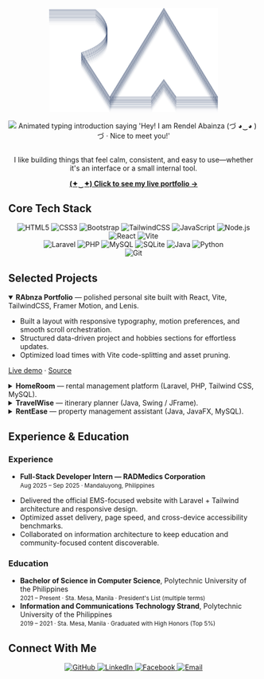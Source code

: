 <p align="center">
    <picture>
        <source media="(prefers-color-scheme: dark)" srcset="./readme/assets/images/main-logo-dark.svg" />
        <source media="(prefers-color-scheme: light)" srcset="./readme/assets/images/main-logo-light.svg" />
        <img src="./readme/assets/images/main-logo-light.svg" alt="Outlined RA monogram" width="340" />
    </picture>
</p>

<p align="center">
    <picture>
        <source media="(prefers-color-scheme: dark)" srcset="https://readme-typing-svg.herokuapp.com?font=Montserrat&weight=500&size=35&pause=1500&color=F0F0F1&center=true&vCenter=true&width=700&height=35&lines=Hey!+I+am+Rendel+Abainza+(%E3%81%A5+%E2%97%95%E2%80%BF%E2%97%95+)%E3%81%A5;Nice+to+meet+you!" />
        <source media="(prefers-color-scheme: light)" srcset="https://readme-typing-svg.herokuapp.com?font=Montserrat&weight=500&size=35&pause=1500&color=0B0B0B&center=true&vCenter=true&width=700&height=35&lines=Hey!+I+am+Rendel+Abainza+(%E3%81%A5+%E2%97%95%E2%80%BF%E2%97%95+)%E3%81%A5;Nice+to+meet+you!" />
        <img src="https://readme-typing-svg.herokuapp.com?font=Montserrat&weight=500&size=35&pause=1500&color=0B0B0B&center=true&vCenter=true&width=700&height=100&lines=Hey!+I+am+Rendel+Abainza+(%E3%81%A5+%E2%97%95%E2%80%BF%E2%97%95+)%E3%81%A5;Nice+to+meet+you!" alt="Animated typing introduction saying 'Hey! I am Rendel Abainza (づ ◕‿◕ )づ · Nice to meet you!'" />
    </picture>
</p>

##

<p align="center">
     I like building things that feel calm, consistent, and easy to use—whether it's an interface or a small internal tool.
</p>

<p align="center">
    <a href="https://rabnza-portfolio.vercel.app" target="_blank" rel="noopener noreferrer"><strong>(✦‿✦) Click to see my live portfolio →</strong></a><br />
    <!-- <a href="https://github.com/RAbnza/rabnza-portfolio" target="_blank" rel="noopener noreferrer">View the source on GitHub</a> -->
</p>

## Core Tech Stack

<div align="center">
    <img src="https://img.shields.io/badge/HTML5-E34F26?style=for-the-badge&amp;logo=html5&amp;logoColor=white" alt="HTML5" />
    <img src="https://img.shields.io/badge/CSS3-1572B6?style=for-the-badge&amp;logo=css3&amp;logoColor=white" alt="CSS3" />
    <img src="https://img.shields.io/badge/Bootstrap-7952B3?style=for-the-badge&amp;logo=bootstrap&amp;logoColor=white" alt="Bootstrap" />
    <img src="https://img.shields.io/badge/TailwindCSS-06B6D4?style=for-the-badge&amp;logo=tailwindcss&amp;logoColor=white" alt="TailwindCSS" />
    <img src="https://img.shields.io/badge/JavaScript-F7DF1E?style=for-the-badge&amp;logo=javascript&amp;logoColor=000000" alt="JavaScript" />
    <img src="https://img.shields.io/badge/Node.js-339933?style=for-the-badge&amp;logo=node.js&amp;logoColor=white" alt="Node.js" />
    <img src="https://img.shields.io/badge/React-20232A?style=for-the-badge&amp;logo=react&amp;logoColor=61DAFB" alt="React" />
    <img src="https://img.shields.io/badge/Vite-646CFF?style=for-the-badge&amp;logo=vite&amp;logoColor=white" alt="Vite" />
</div>

<div align="center">
    <img src="https://img.shields.io/badge/Laravel-FF2D20?style=for-the-badge&amp;logo=laravel&amp;logoColor=white" alt="Laravel" />
    <img src="https://img.shields.io/badge/PHP-777BB4?style=for-the-badge&amp;logo=php&amp;logoColor=white" alt="PHP" />
    <img src="https://img.shields.io/badge/MySQL-4479A1?style=for-the-badge&amp;logo=mysql&amp;logoColor=white" alt="MySQL" />
    <img src="https://img.shields.io/badge/SQLite-003B57?style=for-the-badge&amp;logo=sqlite&amp;logoColor=white" alt="SQLite" />
    <img src="https://img.shields.io/badge/Java-007396?style=for-the-badge&amp;logo=openjdk&amp;logoColor=white" alt="Java" />
    <img src="https://img.shields.io/badge/Python-3776AB?style=for-the-badge&amp;logo=python&amp;logoColor=white" alt="Python" />
</div>

<div align="center">
    <img src="https://img.shields.io/badge/Git-F05032?style=for-the-badge&amp;logo=git&amp;logoColor=white" alt="Git" />
</div>

## Selected Projects

<details open>
    <summary><strong>RAbnza Portfolio</strong> — polished personal site built with React, Vite, TailwindCSS, Framer Motion, and Lenis.</summary>
    <ul>
        <li>Built a layout with responsive typography, motion preferences, and smooth scroll orchestration.</li>
        <li>Structured data-driven project and hobbies sections for effortless updates.</li>
        <li>Optimized load times with Vite code-splitting and asset pruning.</li>
    </ul>
    <p>
        <a href="https://rabnza-portfolio.vercel.app" target="_blank" rel="noopener noreferrer">Live demo</a>
        ·
        <a href="https://github.com/RAbnza/rabnza-portfolio" target="_blank" rel="noopener noreferrer">Source</a>
    </p>
</details>

<details>
    <summary><strong>HomeRoom</strong> — rental management platform (Laravel, PHP, Tailwind CSS, MySQL).</summary>
    <ul>
        <li>Led a 5-person team to streamline landlord and tenant workflows.</li>
        <li>Implemented automated dues tracking, reminders, and tenant summaries.</li>
    </ul>
    <p>
        <a href="https://github.com/COMP-016-Web-Development-Group-1/HomeRoom" target="_blank" rel="noopener noreferrer">Source</a>
    </p>
</details>

<details>
    <summary><strong>TravelWise</strong> — itinerary planner (Java, Swing / JFrame).</summary>
    <ul>
        <li>Implemented Branch and Bound knapsack + Boyer–Moore algorithms to optimize trip plans.</li>
        <li>Delivered a guided UI for destination, activity, and budget selection.</li>
    </ul>
    <p>
        <a href="https://github.com/RAbnza/TravelWise" target="_blank" rel="noopener noreferrer">Source</a>
    </p>
</details>

<details>
    <summary><strong>RentEase</strong> — property management assistant (Java, JavaFX, MySQL).</summary>
    <ul>
        <li>Automated rent and utility calculations, vacancy tracking, and digital receipts for landlords.</li>
        <li>Integrated secure database access with real-time notification hooks.</li>
    </ul>
    <p>
        <a href="https://github.com/LesterOsana18/RentEase-Application" target="_blank" rel="noopener noreferrer">Source</a>
    </p>
</details>

## Experience & Education

### Experience

- <strong>Full-Stack Developer Intern — RADMedics Corporation</strong><br />
<small>Aug 2025 – Sep 2025 · Mandaluyong, Philippines</small>
<ul>
    <li>Delivered the official EMS-focused website with Laravel + Tailwind architecture and responsive design.</li>
    <li>Optimized asset delivery, page speed, and cross-device accessibility benchmarks.</li>
    <li>Collaborated on information architecture to keep education and community-focused content discoverable.</li>
</ul>

### Education

- <strong>Bachelor of Science in Computer Science</strong>, Polytechnic University of the Philippines<br />
  <small>2021 – Present · Sta. Mesa, Manila · President's List (multiple terms)</small>
- <strong>Information and Communications Technology Strand</strong>, Polytechnic University of the Philippines<br />
  <small>2019 – 2021 · Sta. Mesa, Manila · Graduated with High Honors (Top 5%)</small>

## Connect With Me

<div align="center">
    <a href="https://github.com/RAbnza" target="_blank" rel="noopener noreferrer">
        <img src="https://img.shields.io/badge/GitHub-181717?style=for-the-badge&amp;logo=github&amp;logoColor=white" alt="GitHub" />
    </a>
    <a href="https://www.linkedin.com/in/rendel-abainza/" target="_blank" rel="noopener noreferrer">
        <img src="https://img.shields.io/badge/LinkedIn-0A66C2?style=for-the-badge&amp;logo=linkedin&amp;logoColor=white" alt="LinkedIn" />
    </a>
    <a href="https://www.facebook.com/RendelAbainza" target="_blank" rel="noopener noreferrer">
        <img src="https://img.shields.io/badge/Facebook-0866FF?style=for-the-badge&amp;logo=facebook&amp;logoColor=white" alt="Facebook" />
    </a>
    <a href="mailto:abainzarendel11@gmail.com">
        <img src="https://img.shields.io/badge/Email-D14836?style=for-the-badge&amp;logo=gmail&amp;logoColor=white" alt="Email" />
    </a>
</div>
